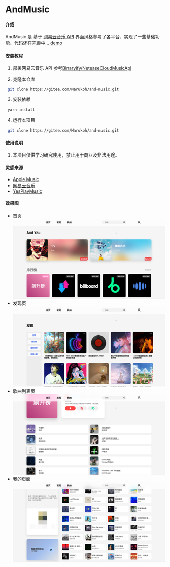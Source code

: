 # AndMusic

#### 介绍

AndMusic 是 基于 [网易云音乐 API](https://binaryify.github.io/NeteaseCloudMusicApi/#)
界面风格参考了各平台、实现了一些基础功能、代码还在完善中...
[demo](https://and-music.vercel.app/)

#### 安装教程

1. 部署网易云音乐 API 参考[Binaryify/NeteaseCloudMusicApi](https://github.com/Binaryify/NeteaseCloudMusicApi)

2. 克隆本仓库

```sh
 git clone https://gitee.com/Marukoh/and-music.git
```

3. 安装依赖

```sh
 yarn install
```

4. 运行本项目

```sh
 git clone https://gitee.com/Marukoh/and-music.git
```

#### 使用说明

1.  本项目仅供学习研究使用，禁止用于商业及非法用途。

#### 灵感来源

- [Apple Music](https://music.apple.com)
- [网易云音乐](https://music.163.com)
- [YesPlayMusic](https://github.com/qier222/YesPlayMusic)

#### 效果图
- 首页 ![home-screenshot](images/Snipaste_home.png)
- 发现页 ![discover-screenshot](images/Snipaste_discover.png)
- 歌曲列表页 ![playlist-screenshot](images/Snipaste_playlist.png)
- 我的页面 ![user-screenshot](images/Snipaste_user.png)
